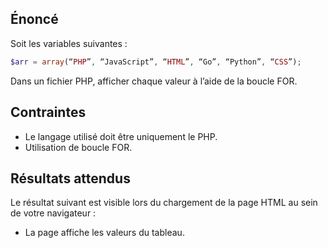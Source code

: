 ## Énoncé

Soit les variables suivantes :

``` php
$arr = array(“PHP”, “JavaScript”, “HTML”, “Go”, “Python”, “CSS”);
```

Dans un fichier PHP, afficher chaque valeur à l’aide de la boucle FOR.

## Contraintes

- Le langage utilisé doit être uniquement le PHP.
- Utilisation de boucle FOR.

## Résultats attendus

Le résultat suivant est visible lors du chargement de la page HTML au sein de votre navigateur :

- La page affiche les valeurs du tableau.